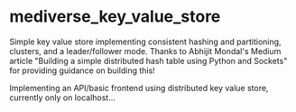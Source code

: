 # mediverse_key_value_store
Simple key value store implementing consistent hashing and partitioning, clusters, and a leader/follower mode. Thanks to Abhijit Mondal's Medium article "Building a simple distributed hash table using Python and Sockets" for providing guidance on building this!

Implementing an API/basic frontend using distributed key value store, currently only on localhost...
